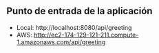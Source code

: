 ## Punto de entrada de la aplicación
* Local: http://localhost:8080/api/greeting
* AWS: http://ec2-174-129-121-211.compute-1.amazonaws.com/api/greeting
